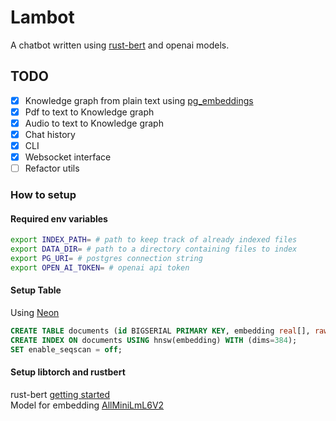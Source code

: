 # Lambot
A chatbot written using [rust-bert](https://github.com/guillaume-be/rust-bert) and openai models. 

## TODO
- [x] Knowledge graph from plain text using [pg_embeddings](https://neon.tech/blog/pg-embedding-extension-for-vector-search)
- [x] Pdf to text to Knowledge graph
- [x] Audio to text to Knowledge graph
- [x] Chat history
- [x] CLI
- [x] Websocket interface 
- [ ] Refactor utils 

### How to setup
#### Required env variables
```bash
export INDEX_PATH= # path to keep track of already indexed files
export DATA_DIR= # path to a directory containing files to index
export PG_URI= # postgres connection string
export OPEN_AI_TOKEN= # openai api token
```
#### Setup Table
Using [Neon](https://neon.tech/ai)

```sql
CREATE TABLE documents (id BIGSERIAL PRIMARY KEY, embedding real[], raw TEXT, doc_ref TEXT, segment bigint);
CREATE INDEX ON documents USING hnsw(embedding) WITH (dims=384);
SET enable_seqscan = off;
```

#### Setup libtorch and rustbert
rust-bert [getting started](https://github.com/guillaume-be/rust-bert#getting-started)\
Model for embedding [AllMiniLmL6V2](https://huggingface.co/sentence-transformers/all-MiniLM-L6-v2)
